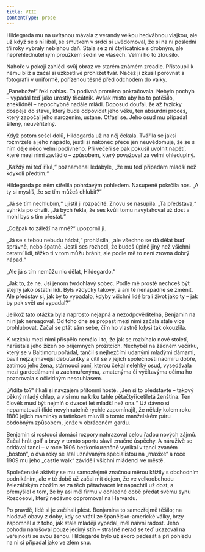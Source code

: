 ```yaml
---
title: VIII
contentType: prose
---
```


Hildegarda mu na uvítanou mávala z verandy velkou hedvábnou vlajkou, ale už když se s ní líbal, se smutkem v srdci si uvědomoval, že si na ní poslední tři roky vybraly neblahou daň. Stala se z ní čtyřicátnice s drobným, ale nepřehlédnutelným proužkem šedin ve vlasech. Velmi ho to zkrušilo.

  

Nahoře v pokoji zahlédl svůj obraz ve starém známém zrcadle. Přistoupil k němu blíž a začal si úzkostlivě prohlížet tvář. Načež ji zkusil porovnat s fotografií v uniformě, pořízenou těsně před odchodem do války.

„Panebože!“ řekl nahlas. Ta podivná proměna pokračovala. Nebylo pochyb – vypadal teď jako urostlý třicátník. Avšak místo aby ho to potěšilo, zneklidněl – nepochybně nadále mládl. Doposud doufal, že až fyzicky dospěje do stavu, který bude odpovídat jeho věku, ten absurdní proces, který započal jeho narozením, ustane. Otřásl se. Jeho osud mu připadal šílený, neuvěřitelný.

Když potom sešel dolů, Hildegarda už na něj čekala. Tvářila se jaksi rozmrzele a jeho napadlo, jestli si nakonec přece jen neuvědomuje, že se s ním děje něco velmi podivného. Při večeři se pak pokusil uvolnit napětí, které mezi nimi zavládlo – způsobem, který považoval za velmi ohleduplný.

„Každý mi teď říká,“ poznamenal ledabyle, „že mu teď připadám mladší než kdykoli předtím.“

Hildegarda po něm střelila pohrdavým pohledem. Nasupeně pokrčila nos. „A ty si myslíš, že se tím můžeš chlubit?“

„Já se tím nechlubím,“ ujistil ji rozpačitě. Znovu se nasupila. „Ta představa,“ vyhrkla po chvíli. „Já bych řekla, že ses kvůli tomu navytahoval už dost a mohl bys s tím přestat.“

„Cožpak to záleží na mně?“ upozornil ji.

„Já se s tebou nebudu hádat,“ prohlásila, „ale všechno se dá dělat buď správně, nebo špatně. Jestli ses rozhodl, že budeš úplně jiný než všichni ostatní lidi, těžko ti v tom můžu bránit, ale podle mě to není zrovna dobrý nápad.“

„Ale já s tím nemůžu nic dělat, Hildegardo.“

„Jak to, že ne. Jsi jenom tvrdohlavý sobec. Podle mě prostě nechceš být stejný jako ostatní lidi. Byls vždycky takový, a ani tě nenapadne se změnit. Ale představ si, jak by to vypadalo, kdyby všichni lidé brali život jako ty – jak by pak svět asi vypadal?“

Jelikož tato otázka byla naprosto nejapná a nezodpověditelná, Benjamin na ni nijak nereagoval. Od toho dne se propast mezi nimi začala stále více prohlubovat. Začal se ptát sám sebe, čím ho vlastně kdysi tak okouzlila.

K rozkolu mezi nimi přispělo nemálo i to, že jak se rozbíhalo nové století, narůstala jeho žízeň po příjemných prožitcích. Nechyběl na žádném večírku, který se v Baltimoru pořádal, tančil s nejhezčími udanými mladými dámami, bavil nejzajímavější debutantky a cítil se v jejich společnosti nadmíru dobře, zatímco jeho žena, stárnoucí paní, kterou čekal nelehký osud, vysedávala mezi gardedámami a zachmuřenýma, zmatenýma či vyčítavýma očima ho pozorovala s očividným nesouhlasem.

„Vidíte to?“ říkali si navzájem přítomní hosté. „Jen si to představte – takový pěkný mladý chlap, a visí mu na krku tahle pětačtyřicetiletá ženština. Ten člověk musí být nejmíň o dvacet let mladší než ona.“ Už dávno si nepamatovali (lidé nevyhnutelně rychle zapomínají), že někdy kolem roku 1880 jejich maminky a tatínkové mluvili o tomto manželském páru obdobným způsobem, jenže v obráceném gardu.

Benjamin si rostoucí domácí rozpory nahrazoval celou řadou nových zájmů. Začal hrát golf a brzy v tomto sportu slavil značné úspěchy. A náruživě se oddával tanci – v roce 1906 bezkonkurenčně vynikal v tanci zvaném „boston“, o dva roky se stal uznávaným specialistou na „maxixe“ a roce 1909 mu jeho „castle walk“ záviděli všichni mládenci ve městě.

Společenské aktivity se mu samozřejmě značnou měrou křížily s obchodním podnikáním, ale v té době už začal mít dojem, že ve velkoobchodu železářským zbožím se za těch pětadvacet let napachtil už dost, a přemýšlel o tom, že by asi měl firmu v dohledné době předat svému synu Roscoeovi, který nedávno odpromoval na Harvardu.

Po pravdě, lidé si je začínali plést. Benjamina to samozřejmě těšilo; na hlodavé obavy z doby, kdy se vrátil ze španělsko-americké války, brzy zapomněl a z toho, jak stále mlaději vypadal, měl naivní radost. Jeho pohodu narušoval pouze jediný stín – strašně nerad se teď ukazoval na veřejnosti se svou ženou. Hildegardě bylo už skoro padesát a při pohledu na ni si připadal jako ve zlém snu.
